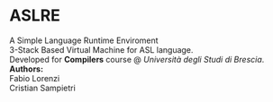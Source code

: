# ASLRE
A Simple Language Runtime Enviroment <br>
3-Stack Based Virtual Machine for ASL language. <br>
Developed for <b>Compilers</b> course @ <i>Università degli Studi di Brescia</i>. <br>
<hline>
<b>Authors:</b> <br>
Fabio Lorenzi <br>
Cristian Sampietri
